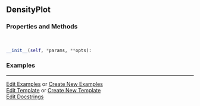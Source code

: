 ## <a id="McUtils.Plots.Plots.DensityPlot">DensityPlot</a>


### Properties and Methods
<a id="McUtils.Plots.Plots.DensityPlot.__init__" class="docs-object-method">&nbsp;</a>
```python
__init__(self, *params, **opts): 
```

### Examples


___

[Edit Examples](https://github.com/McCoyGroup/References/edit/gh-pages/Documentation/examples/McUtils/Plots/Plots/DensityPlot.md) or 
[Create New Examples](https://github.com/McCoyGroup/References/new/gh-pages/?filename=Documentation/examples/McUtils/Plots/Plots/DensityPlot.md) <br/>
[Edit Template](https://github.com/McCoyGroup/References/edit/gh-pages/Documentation/templates/McUtils/Plots/Plots/DensityPlot.md) or 
[Create New Template](https://github.com/McCoyGroup/References/new/gh-pages/?filename=Documentation/templates/McUtils/Plots/Plots/DensityPlot.md) <br/>
[Edit Docstrings](https://github.com/McCoyGroup/McUtils/edit/master/Plots/Plots.py?message=Update%20Docs)